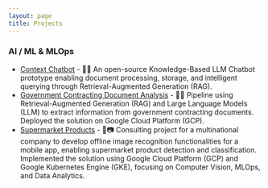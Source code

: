 ```yaml
---
layout: page
title: Projects
---
```


### AI / ML & MLOps

- [Context Chatbot](context-chatbot) - 🤖📄 An open-source Knowledge-Based LLM Chatbot prototype enabling document processing, storage, and intelligent querying through Retrieval-Augmented Generation (RAG).
- [Government Contracting Document Analysis](government-contracting) - 📄🚀 Pipeline using Retrieval-Augmented Generation (RAG) and Large Language Models (LLM) to extract information from government contracting documents. Deployed the solution on Google Cloud Platform (GCP).
- [Supermarket Products](supermarket-products) - 🛒📷 Consulting project for a multinational company to develop offline image recognition functionalities for a mobile app, enabling supermarket product detection and classification. Implemented the solution using Google Cloud Platform (GCP) and Google Kubernetes Engine (GKE), focusing on Computer Vision, MLOps, and Data Analytics.